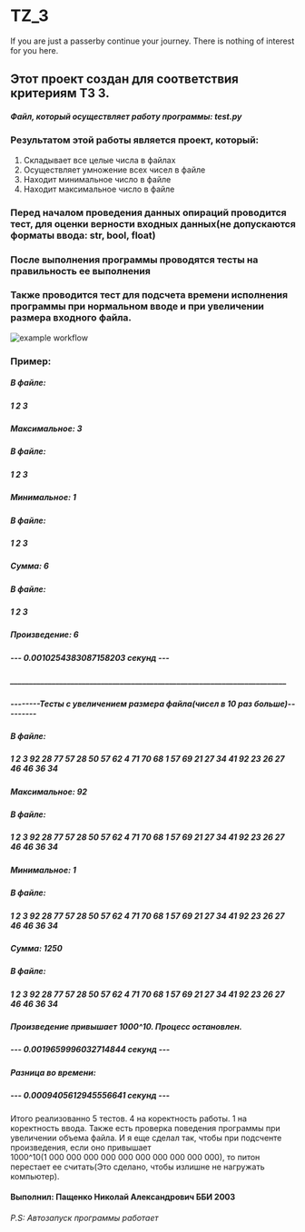 # TZ_3
If you are just a passerby continue your journey. There is nothing of interest for you here.

## Этот проект создан для соответствия критериям ТЗ 3.
##### Файл, который осуществляет работу программы: test.py
### Результатом этой работы является проект, который:
1) Складывает все целые числа в файлах
2) Осуществляет умножение всех чисел в файле
3) Находит минимальное число в файле
4) Находит максимальное число в файле

### Перед началом проведения данных опираций проводится тест, для оценки верности входных данных(не допускаются форматы ввода: str, bool, float)
### После выполнения программы проводятся тесты на правильность ее выполнения
### Также проводится тест для подсчета времени исполнения программы при нормальном вводе и при увеличении размера входного файла.

![example workflow](https://github.com/github/docs/actions/workflows/main.yml/badge.svg)

### Пример:
##### В файле:
##### 1 2 3
##### Максимальное:  3

##### В файле:
##### 1 2 3
##### Минимальное:  1

##### В файле:
##### 1 2 3
##### Сумма: 6

##### В файле:
##### 1 2 3
##### Произведение: 6

##### --- 0.0010254383087158203 секунд ---
##### _________________________________________________________________________
##### --------Тесты с увеличением размера файла(чисел в 10 раз больше)---------

##### В файле:
##### 1 2 3 92 28 77 57 28 50 57 62 4 71 70 68 1 57 69 21 27 34 41 92 23 26 27 46 46 36 34
##### Максимальное:  92

##### В файле:
##### 1 2 3 92 28 77 57 28 50 57 62 4 71 70 68 1 57 69 21 27 34 41 92 23 26 27 46 46 36 34
##### Минимальное:  1

##### В файле:
##### 1 2 3 92 28 77 57 28 50 57 62 4 71 70 68 1 57 69 21 27 34 41 92 23 26 27 46 46 36 34
##### Сумма: 1250

##### В файле:
##### 1 2 3 92 28 77 57 28 50 57 62 4 71 70 68 1 57 69 21 27 34 41 92 23 26 27 46 46 36 34
##### Произведение привышает 1000^10. Процесс остановлен.

##### --- 0.0019659996032714844 секунд ---

##### Разница во времени:
##### --- 0.0009405612945556641 секунд ---

Итого реализованно 5 тестов. 4 на коректность работы. 1 на коректность ввода. Также есть проверка поведения программы при увеличении объема файла. И я еще сделал так, чтобы при подсченте произведения, если оно привышает 1000^10(1 000 000 000 000 000 000 000 000 000 000), то питон перестает ее считать(Это сделано, чтобы излишне не нагружать компьютер).

#### Выполнил: Пащенко Николай Александрович ББИ 2003

###### P.S: Автозапуск программы работает
